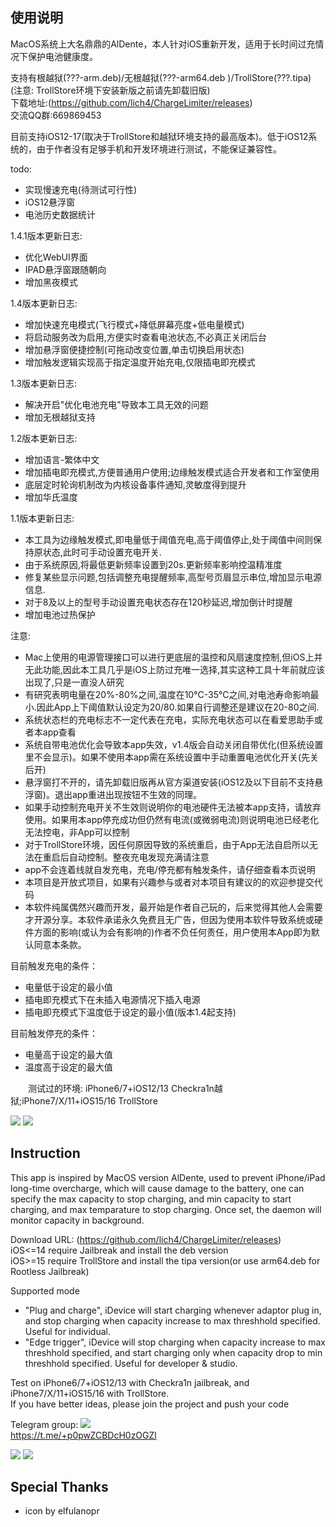 ## 使用说明

MacOS系统上大名鼎鼎的AlDente，本人针对iOS重新开发，适用于长时间过充情况下保护电池健康度。  

支持有根越狱(???-arm.deb)/无根越狱(???-arm64.deb )/TrollStore(???.tipa)      
(注意: TrollStore环境下安装新版之前请先卸载旧版)    
下载地址:(https://github.com/lich4/ChargeLimiter/releases)    
交流QQ群:669869453 

目前支持iOS12-17(取决于TrollStore和越狱环境支持的最高版本)。低于iOS12系统的，由于作者没有足够手机和开发环境进行测试，不能保证兼容性。

todo:
* 实现慢速充电(待测试可行性)
* iOS12悬浮窗
* 电池历史数据统计

1.4.1版本更新日志:
* 优化WebUI界面
* IPAD悬浮窗跟随朝向
* 增加黑夜模式

1.4版本更新日志:
* 增加快速充电模式(飞行模式+降低屏幕亮度+低电量模式)
* 将启动服务改为启用,方便实时查看电池状态,不必真正关闭后台
* 增加悬浮窗便捷控制(可拖动改变位置,单击切换启用状态)
* 增加触发逻辑实现高于指定温度开始充电,仅限插电即充模式

1.3版本更新日志:
* 解决开启"优化电池充电"导致本工具无效的问题
* 增加无根越狱支持

1.2版本更新日志:
* 增加语言-繁体中文
* 增加插电即充模式,方便普通用户使用;边缘触发模式适合开发者和工作室使用
* 底层定时轮询机制改为内核设备事件通知,灵敏度得到提升
* 增加华氏温度

1.1版本更新日志:
* 本工具为边缘触发模式,即电量低于阈值充电,高于阈值停止,处于阈值中间则保持原状态,此时可手动设置充电开关.
* 由于系统原因,将最低更新频率设置到20s.更新频率影响控温精准度
* 修复某些显示问题,包括调整充电提醒频率,高型号页眉显示串位,增加显示电源信息.
* 对于8及以上的型号手动设置充电状态存在120秒延迟,增加倒计时提醒
* 增加电池过热保护

注意:
* Mac上使用的电源管理接口可以进行更底层的温控和风扇速度控制,但iOS上并无此功能,因此本工具几乎是iOS上防过充唯一选择,其实这种工具十年前就应该出现了,只是一直没人研究
* 有研究表明电量在20%-80%之间,温度在10°C-35°C之间,对电池寿命影响最小.因此App上下阈值默认设定为20/80.如果自行调整还是建议在20-80之间.
* 系统状态栏的充电标志不一定代表在充电，实际充电状态可以在看爱思助手或者本app查看
* 系统自带电池优化会导致本app失效，v1.4版会自动关闭自带优化(但系统设置里不会显示)。如果不使用本app需在系统设置中手动重置电池优化开关(先关后开)
* 悬浮窗打不开的，请先卸载旧版再从官方渠道安装(iOS12及以下目前不支持悬浮窗)。退出app重进出现按钮不生效的同理。
* 如果手动控制充电开关不生效则说明你的电池硬件无法被本app支持，请放弃使用。如果用本app停充成功但仍然有电流(或微弱电流)则说明电池已经老化无法控电，非App可以控制
* 对于TrollStore环境，因任何原因导致的系统重启，由于App无法自启所以无法在重启后自动控制。整夜充电发现充满请注意
* app不会连着线就自发充电，充电/停充都有触发条件，请仔细查看本页说明
* 本项目是开放式项目，如果有兴趣参与或者对本项目有建议的的欢迎参提交代码  
* 本软件纯属偶然兴趣而开发，最开始是作者自己玩的，后来觉得其他人会需要才开源分享。本软件承诺永久免费且无广告，但因为使用本软件导致系统或硬件方面的影响(或认为会有影响的)作者不负任何责任，用户使用本App即为默认同意本条款。     

目前触发充电的条件：
* 电量低于设定的最小值
* 插电即充模式下在未插入电源情况下插入电源
* 插电即充模式下温度低于设定的最小值(版本1.4起支持)

目前触发停充的条件：
* 电量高于设定的最大值
* 温度高于设定的最大值


&emsp;&emsp;测试过的环境: iPhone6/7+iOS12/13 Checkra1n越狱;iPhone7/X/11+iOS15/16 TrollStore  

![](https://raw.githubusercontent.com/lich4/ChargeLimiter/main/screenshots/screenshots_cn0.png)
![](https://raw.githubusercontent.com/lich4/ChargeLimiter/main/screenshots/screenshots_cn1.png)


## Instruction

This app is inspired by MacOS version AlDente, used to prevent iPhone/iPad long-time overcharge, which will cause damage to the battery, one can specify the max capacity to stop charging, and min capacity to start charging, and max temparature to stop charging. Once set, the daemon will monitor capacity in background.

Download URL: (https://github.com/lich4/ChargeLimiter/releases)      
iOS<=14 require Jailbreak and install the deb version    
iOS>=15 require TrollStore and install the tipa version(or use arm64.deb for Rootless Jailbreak)    

Supported mode
* "Plug and charge", iDevice will start charging whenever adaptor plug in, and stop charging when capacity increase to max threshhold specified. Useful for individual.
* "Edge trigger", iDevice will stop charging when capacity increase to max threshhold specified, and start charging only when capacity drop to min threshhold specified. Useful for developer & studio.

Test on iPhone6/7+iOS12/13 with Checkra1n jailbreak, and iPhone7/X/11+iOS15/16 with TrollStore.   
If you have better ideas, please join the project and push your code   

Telegram group:  ![](https://img.shields.io/static/v1?label=&message=https://t.me/+p0pwZCBDcH0zOGZl&color=red)    
https://t.me/+p0pwZCBDcH0zOGZl   



![](https://raw.githubusercontent.com/lich4/ChargeLimiter/main/screenshots/screenshots_en0.png)
![](https://raw.githubusercontent.com/lich4/ChargeLimiter/main/screenshots/screenshots_en1.png)

## Special Thanks

* icon by elfulanopr



